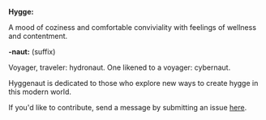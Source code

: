 **Hygge:**

A mood of coziness and comfortable conviviality with feelings of wellness and contentment.

<!--https://mashable.com/article/hygge-scandinavian-lifestyle-trend/)-->

**-naut:** (suffix)

Voyager, traveler: hydronaut.
One likened to a voyager: cybernaut.

Hyggenaut is dedicated to those who explore new ways to create hygge in this modern world.

If you'd like to contribute, send a message by submitting an issue [here](https://github.com/relativityboy/hyggenaut/issues).
